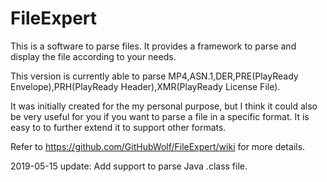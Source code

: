 # FileExpert
This is a software to parse files. It provides a framework to parse and display the file according to your needs.

This version is currently able to parse MP4,ASN.1,DER,PRE(PlayReady Envelope),PRH(PlayReady Header),XMR(PlayReady License File).

It was initially created for the my personal purpose, but I think it could also be very useful for you if you want to parse a file in a specific format. It is easy to to further extend it to support other formats.


Refer to https://github.com/GitHubWolf/FileExpert/wiki for more details.

2019-05-15 update:
Add support to parse Java .class file.
